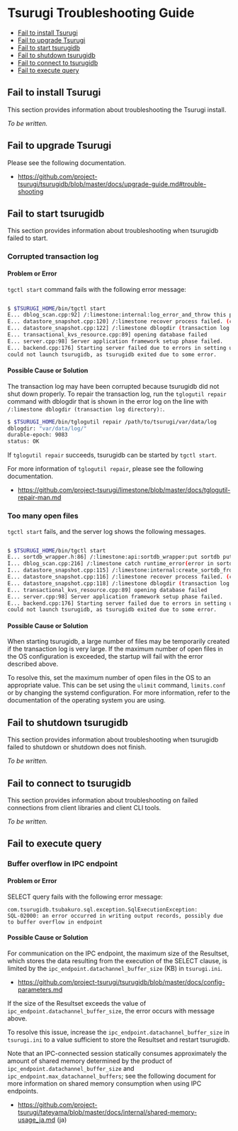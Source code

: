 # Tsurugi Troubleshooting Guide

- [Fail to install Tsurugi](#fail-to-install-tsurugi)
- [Fail to upgrade Tsurugi](#fail-to-upgrade-tsurugi)
- [Fail to start tsurugidb](#fail-to-start-tsurugidb)
- [Fail to shutdown tsurugidb](#fail-to-shutdown-tsurugidb)
- [Fail to connect to tsurugidb](#fail-to-connect-to-tsurugidb)
- [Fail to  execute query](#fail-to-execute-query)

## Fail to install Tsurugi

This section provides information about troubleshooting the Tsurugi install.

*To be written.*

## Fail to upgrade Tsurugi

Please see the following documentation.

- https://github.com/project-tsurugi/tsurugidb/blob/master/docs/upgrade-guide.md#trouble-shooting

## Fail to start tsurugidb

This section provides information about troubleshooting when tsurugidb failed to start.

### Corrupted transaction log

#### Problem or Error

`tgctl start` command fails with the following error message:

```sh

$ $TSURUGI_HOME/bin/tgctl start
E... dblog_scan.cpp:92] /:limestone:internal:log_error_and_throw this pwal file is broken: unknown log_entry type 0
E... datastore_snapshot.cpp:120] /:limestone recover process failed. (cause: corruption detected in transaction log data directory), see https://github.com/project-tsurugi/tsurugidb/blob/master/docs/troubleshooting-guide.md
E... datastore_snapshot.cpp:122] /:limestone dblogdir (transaction log directory): "/path/to/tsurugi/var/data/log"
E... transactional_kvs_resource.cpp:89] opening database failed
E... server.cpp:98] Server application framework setup phase failed.
E... backend.cpp:176] Starting server failed due to errors in setting up server application framework.
could not launch tsurugidb, as tsurugidb exited due to some error.

```

#### Possible Cause or Solution

The transaction log may have been corrupted because tsurugidb did not shut down properly. To repair the transaction log, run the  `tglogutil repair` command with dblogdir that is shown in the error log on the line with `/:limestone dblogdir (transaction log directory):`.

```sh
$ $TSURUGI_HOME/bin/tglogutil repair /path/to/tsurugi/var/data/log
dblogdir: "var/data/log/"
durable-epoch: 9083
status: OK
```

If `tglogutil repair` succeeds, tsurugidb can be started by `tgctl start`.

For more information of `tglogutil repair`, please see the following documentation.
- https://github.com/project-tsurugi/limestone/blob/master/docs/tglogutil-repair-man.md

### Too many open files

`tgctl start` fails, and the server log shows the following messages.

```sh

$ $TSURUGI_HOME/bin/tgctl start
E... sortdb_wrapper.h:86] /:limestone:api:sortdb_wrapper:put sortdb put error, status: IO error: While open a file for appending: /path/to/tsurugi/var/data/log/sorting/000082.sst: Too many open files
I... dblog_scan.cpp:216] /:limestone catch runtime_error(error in sortdb put)
I... datastore_snapshot.cpp:115] /:limestone:internal:create_sortdb_from_wals failed to scan pwal files: error in sortdb put
E... datastore_snapshot.cpp:116] /:limestone recover process failed. (cause: corruption detected in transaction log data directory), see https://github.com/project-tsurugi/tsurugidb/blob/master/docs/troubleshooting-guide.md
E... datastore_snapshot.cpp:118] /:limestone dblogdir (transaction log directory): "/path/to/tsurugi/var/data/log"
E... transactional_kvs_resource.cpp:89] opening database failed
E... server.cpp:98] Server application framework setup phase failed.
E... backend.cpp:176] Starting server failed due to errors in setting up server application framework.
could not launch tsurugidb, as tsurugidb exited due to some error.

```

#### Possible Cause or Solution

When starting tsurugidb, a large number of files may be temporarily created if the transaction log is very large.
If the maximum number of open files in the OS configuration is exceeded, the startup will fail with the error described above.

To resolve this, set the maximum number of open files in the OS to an appropriate value. This can be set using the `ulimit` command, `limits.conf` or by changing the systemd configuration.
For more information, refer to the documentation of the operating system you are using.

## Fail to shutdown tsurugidb

This section provides information about troubleshooting when tsurugidb failed to shutdown or shutdown does not finish.

*To be written.*

## Fail to connect to tsurugidb

This section provides information about troubleshooting on failed connections from client libraries and client CLI tools.

*To be written.*

## Fail to execute query

### Buffer overflow in IPC endpoint

#### Problem or Error

SELECT query fails with the following error message:

```
com.tsurugidb.tsubakuro.sql.exception.SqlExecutionException:
SQL-02000: an error occurred in writing output records, possibly due to buffer overflow in endpoint
```

#### Possible Cause or Solution

For communication on the IPC endpoint, the maximum size of the Resultset, which stores the data resulting from the execution of the SELECT clause, is limited by the `ipc_endpoint.datachannel_buffer_size` (KB) in `tsurugi.ini`.

- https://github.com/project-tsurugi/tsurugidb/blob/master/docs/config-parameters.md

If the size of the Resultset exceeds the value of `ipc_endpoint.datachannel_buffer_size`, the error occurs with message above.

To resolve this issue, increase the `ipc_endpoint.datachannel_buffer_size` in `tsurugi.ini` to a value sufficient to store the Resultset and restart tsurugidb.

Note that an IPC-connected session statically consumes approximately the amount of shared memory determined by the product of `ipc_endpoint.datachannel_buffer_size` and `ipc_endpoint.max_datachannel_buffers`; see the following document for more information on shared memory consumption when using IPC endpoints.

- https://github.com/project-tsurugi/tateyama/blob/master/docs/internal/shared-memory-usage_ja.md (ja)
